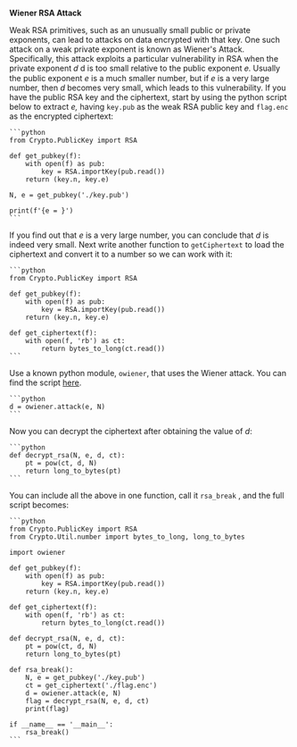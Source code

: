 **Wiener RSA Attack**

Weak RSA primitives, such as an unusually small public or private exponents, can lead to attacks on data encrypted with that key. One such attack on a weak private exponent is known as Wiener's Attack. Specifically, this attack exploits a particular vulnerability in RSA when the private exponent 𝑑 d is too small relative to the public exponent 𝑒. Usually the public exponent *e* is a much smaller number, but if *e* is a very large number, then *d* becomes very small, which leads to this vulnerability. If you have the public RSA key and the ciphertext, start by using the python script below to extract *e,* having `key.pub` as the weak RSA public key and `flag.enc` as the encrypted ciphertext:
    
    ```python
    from Crypto.PublicKey import RSA
    
    def get_pubkey(f):
    	with open(f) as pub:
    		key = RSA.importKey(pub.read())
    	return (key.n, key.e)
    	
    N, e = get_pubkey('./key.pub')
    
    print(f'{e = }')
    ```
    
If you find out that *e* is a very large number, you can conclude that *d* is indeed very small. Next write another function to `getCiphertext` to load the ciphertext and convert it to a number so we can work with it:
    
    ```python
    from Crypto.PublicKey import RSA
    
    def get_pubkey(f):
    	with open(f) as pub:
    		key = RSA.importKey(pub.read())
    	return (key.n, key.e)
    
    def get_ciphertext(f):
    	with open(f, 'rb') as ct:
    		return bytes_to_long(ct.read())
    ```
    
Use a known python module, `owiener`, that uses the Wiener attack. You can find the script [here](https://github.com/orisano/owiener).
    
    ```python
    d = owiener.attack(e, N)
    ```
    
 Now you can decrypt the ciphertext after obtaining the value of *d*:
    
    ```python
    def decrypt_rsa(N, e, d, ct):
    	pt = pow(ct, d, N)
    	return long_to_bytes(pt)
    ```
    
You can include all the above in one function, call it `rsa_break` , and the full script becomes:
    
    ```python
    from Crypto.PublicKey import RSA
    from Crypto.Util.number import bytes_to_long, long_to_bytes
    
    import owiener
    
    def get_pubkey(f):
    	with open(f) as pub:
    		key = RSA.importKey(pub.read())
    	return (key.n, key.e)
    
    def get_ciphertext(f):
    	with open(f, 'rb') as ct:
    		return bytes_to_long(ct.read())
    
    def decrypt_rsa(N, e, d, ct):
    	pt = pow(ct, d, N)
    	return long_to_bytes(pt)
    	
    def rsa_break():
    	N, e = get_pubkey('./key.pub')
    	ct = get_ciphertext('./flag.enc')
    	d = owiener.attack(e, N)
    	flag = decrypt_rsa(N, e, d, ct)
    	print(flag)
    	
    if __name__ == '__main__':
        rsa_break()
    ```

